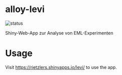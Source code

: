 # alloy-levi

![status](https://img.shields.io/badge/status-under_development-orange)

Shiny-Web-App zur Analyse von EML-Experimenten

# Usage

Visit https://rietzlers.shinyapps.io/levi/ to use the app. 





